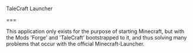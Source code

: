 TaleCraft Launcher

===

This application only exists for the purpose of starting Minecraft,
but with the Mods 'Forge' and 'TaleCraft' bootstrapped to it,
and thus solving many problems that occur with the official Minecraft-Launcher.